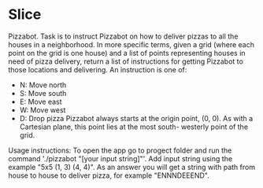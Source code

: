 # Slice
Pizzabot. Task is to instruct Pizzabot on how to deliver pizzas to all the houses in a neighborhood. In more specific terms, given a grid (where each point on the grid is one house) and a list of points representing houses in need of pizza delivery, return a list of instructions for getting Pizzabot to those locations and delivering. An instruction is one of:
  - N: Move north
  - S: Move south
  - E: Move east
  - W: Move west
  - D: Drop pizza
  Pizzabot always starts at the origin point, (0, 0). As with a Cartesian plane, this point lies at the most south- westerly point of the grid.
  
  Usage instructions: To open the app go to progect folder and run the command './pizzabot "[your input string]"'. Add input string using the example "5x5 (1, 3) (4, 4)". As an answer you will get a string with path from house to house to deliver pizza, for example "ENNNDEEEND".
